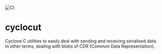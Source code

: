 ![CI](https://github.com/eclipse-zenoh/zenoh/workflows/CI/badge.svg)

# cyclocut
Cyclone C utilities to easily deal with sending and receiving serialised data. In other terms, dealing with blobs of CDR (Common Data Representation).

